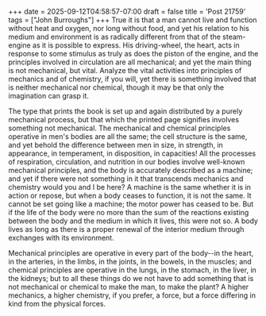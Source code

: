 +++
date = 2025-09-12T04:58:57-07:00
draft = false
title = 'Post 21759'
tags = ["John Burroughs"]
+++
True it is that a man cannot live and function without heat and oxygen, nor long without food, and yet his relation to his medium and environment is as radically different from that of the steam-engine as it is possible to express. His driving-wheel, the heart, acts in response to some stimulus as truly as does the piston of the engine, and the principles involved in circulation are all mechanical; and yet the main thing is not mechanical, but vital. Analyze the vital activities into principles of mechanics and of chemistry, if you will, yet there is something involved that is neither mechanical nor chemical, though it may be that only the imagination can grasp it.

The type that prints the book is set up and again distributed by a purely mechanical process, but that which the printed page signifies involves something not mechanical. The mechanical and chemical principles operative in men's bodies are all the same; the cell structure is the same, and yet behold the difference between men in size, in strength, in appearance, in temperament, in disposition, in capacities! All the processes of respiration, circulation, and nutrition in our bodies involve well-known mechanical principles, and the body is accurately described as a machine; and yet if there were not something in it that transcends mechanics and chemistry would you and I be here? A machine is the same whether it is in action or repose, but when a body ceases to function, it is not the same. It cannot be set going like a machine; the motor power has ceased to be. But if the life of the body were no more than the sum of the reactions existing between the body and the medium in which it lives, this were not so. A body lives as long as there is a proper renewal of the interior medium through exchanges with its environment.

Mechanical principles are operative in every part of the body--in the heart, in the arteries, in the limbs, in the joints, in the bowels, in the muscles; and chemical principles are operative in the lungs, in the stomach, in the liver, in the kidneys; but to all these things do we not have to add something that is not mechanical or chemical to make the man, to make the plant? A higher mechanics, a higher chemistry, if you prefer, a force, but a force differing in kind from the physical forces.
